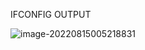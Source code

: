 IFCONFIG OUTPUT

![image-20220815005218831](C:\Users\asus\AppData\Roaming\Typora\typora-user-images\image-20220815005218831.png)